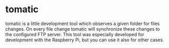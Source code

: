 # tomatic

tomatic is a little development tool which observes a given folder for files changes. On every file change tomatic will synchronize these changes to the configured FTP server. This tool was especially developed for development with the Raspberry Pi, but you can use it also for other cases.
